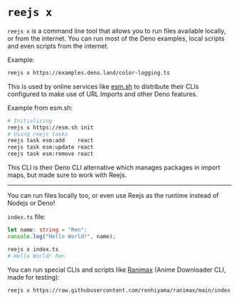 # `reejs x`

`reejs x` is a command line tool that allows you to run files available locally, or from the internet.
You can run most of the Deno examples, local scripts and even scripts from the internet.

Example:

```sh
reejs x https://examples.deno.land/color-logging.ts
```

This is used by online services like [esm.sh](https://esm.sh/#cli:~:text=The%20CLI%20script%20works%20with%20Node/Bun%20via%20Reejs%3A) to distribute their CLIs configured to make use of URL Imports and other Deno features.

Example from esm.sh:

```sh
# Initializing
reejs x https://esm.sh init
# Using reejs tasks
reejs task esm:add    react
reejs task esm:update react
reejs task esm:remove react
```

This CLI is their Deno CLI alternative which manages packages in import maps, but made sure to work with Reejs.

---

You can run files locally too, or even use Reejs as the runtime instead of Nodejs or Deno!

`index.ts` file:

```ts
let name: string = "Ren";
console.log("Hello World!", name);
```

```sh
reejs x index.ts
# Hello World! Ren
```

You can run special CLIs and scripts like [Ranimax](https://github.com/renhiyama/ranimax) (Anime Downloader CLI, made for testing):

```sh
reejs x https://raw.githubusercontent.com/renhiyama/ranimax/main/index.js
```
